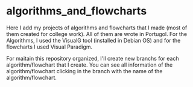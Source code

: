 # algorithms_and_flowcharts
Here I add my projects of algorithms and flowcharts that I made (most of them created for college work). All of them are wrote in Portugol. For the Algorithms, I used the VisualG tool (installed in Debian OS) and for the flowcharts I used Visual Paradigm.

For maitain this repository organized, I'll create new branchs for each algorithm/flowchart that I create. You can see all information of the algorithm/flowchart clicking in the branch with the name of the algorithm/flowchart.
